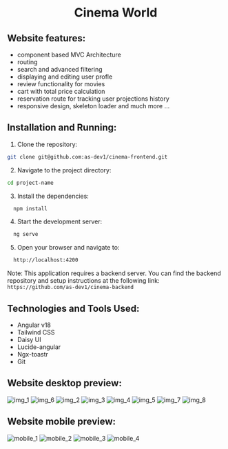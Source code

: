 <h1 align="center">Cinema World</h1> 

## Website features:

- component based MVC Architecture
- routing
- search and advanced filtering 
- displaying and editing user profle
- review functionality for movies
- cart with total price calculation
- reservation route for tracking user projections history
- responsive design, skeleton loader and much more ...

## Installation and Running:

1. Clone the repository: 
  ```sh
  git clone git@github.com:as-dev1/cinema-frontend.git
  ```
2. Navigate to the project directory: 
  ```sh
  cd project-name
  ```
3. Install the dependencies:
 ```sh
   npm install
 ```
4. Start the development server:
 ```sh
   ng serve
 ```
5. Open your browser and navigate to:
 ```sh
   http://localhost:4200
 ```

Note: This application requires a backend server. You can find the backend repository and setup instructions at the following link: `https://github.com/as-dev1/cinema-backend`

## Technologies and Tools Used:

- Angular v18
- Tailwind CSS
- Daisy UI
- Lucide-angular
- Ngx-toastr
- Git

## Website desktop preview:

![img_1](https://github.com/user-attachments/assets/a0e176ed-9bed-4daf-a93f-6ac1d0492db9)
![img_6](https://github.com/user-attachments/assets/e5a67dc3-9c28-44f3-9249-cde8e797e0cf)
![img_2](https://github.com/user-attachments/assets/1ac3edd6-86c8-4ae5-a24b-0a575ed2d162)
![img_3](https://github.com/user-attachments/assets/12f2c309-6b59-4b87-9063-9535da1fb917)
![img_4](https://github.com/user-attachments/assets/4846eca0-a4e3-4737-9cf7-c63fa33b6198)
![img_5](https://github.com/user-attachments/assets/95869eaa-5891-4459-9756-a844038c6aa8)
![img_7](https://github.com/user-attachments/assets/d31a07cd-ce14-4e54-9133-69dd3cdf8baf)
![img_8](https://github.com/user-attachments/assets/175e54bb-82a4-4279-b631-4eaf163c16f7)


## Website mobile preview:
![mobile_1](https://github.com/user-attachments/assets/048bd083-776b-46f7-aceb-9d7048d49af7)  ![mobile_2](https://github.com/user-attachments/assets/17af4b15-75b5-40d0-bdba-b3548cb7139d)
![mobile_3](https://github.com/user-attachments/assets/bd18bfbb-b76d-4f41-b382-0c02990ee029)  ![mobile_4](https://github.com/user-attachments/assets/f4c8914f-9688-4725-8784-8f34319891fc)
